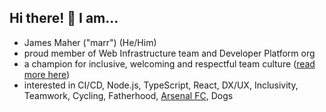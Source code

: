 ## Hi there! 👋 I am...
- James Maher ("marr") (He/Him)
- proud member of Web Infrastructure team and Developer Platform org
- a champion for inclusive, welcoming and respectful team culture ([read more here](https://itnext.io/radical-candor-software-edition-d4b5ad401be3))
- interested in CI/CD, Node.js, TypeScript, React, DX/UX, Inclusivity, Teamwork, Cycling, Fatherhood, [Arsenal FC](https://www.arsenal.com/), Dogs
